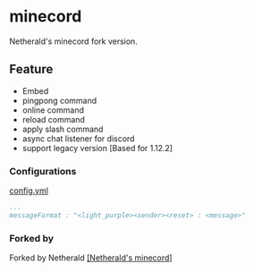 # minecord
Netherald's minecord fork version.

## Feature
- Embed
- pingpong command
- online command
- reload command
- apply slash command
- async chat listener for discord
- support legacy version [Based for 1.12.2]

### Configurations

[config.yml](https://github.com/Netherald/wild-discordmc/blob/master/src/main/resources/config.yml)
```yml
...
messageFormat : "<light_purple><sender><reset> : <message>"
```

### Forked by
Forked by Netherald
[[Netherald's minecord]](https://github.com/Netherald/minecord)
